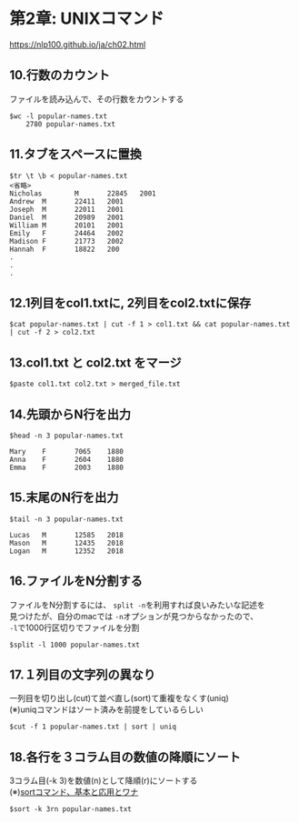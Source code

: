 # 第2章: UNIXコマンド
https://nlp100.github.io/ja/ch02.html

## 10.行数のカウント
ファイルを読み込んで、その行数をカウントする
```
$wc -l popular-names.txt 
    2780 popular-names.txt
```

## 11.タブをスペースに置換
```
$tr \t \b < popular-names.txt 
<省略>
Nicholas        M       22845   2001
Andrew  M       22411   2001
Joseph  M       22011   2001
Daniel  M       20989   2001
William M       20101   2001
Emily   F       24464   2002
Madison F       21773   2002
Hannah  F       18822   200
.
.
.
```

## 12.1列目をcol1.txtに, 2列目をcol2.txtに保存
```
$cat popular-names.txt | cut -f 1 > col1.txt && cat popular-names.txt | cut -f 2 > col2.txt
```

## 13.col1.txt と col2.txt をマージ
```
$paste col1.txt col2.txt > merged_file.txt
```

## 14.先頭からN行を出力
```
$head -n 3 popular-names.txt 

Mary    F       7065    1880
Anna    F       2604    1880
Emma    F       2003    1880
```

## 15.末尾のN行を出力
```
$tail -n 3 popular-names.txt 

Lucas   M       12585   2018
Mason   M       12435   2018
Logan   M       12352   2018
```

## 16.ファイルをN分割する
ファイルをN分割するには、 `split -n`を利用すれば良いみたいな記述を  
見つけたが、自分のmacでは `-n`オプションが見つからなかったので、  
`-l`で1000行区切りでファイルを分割
```
$split -l 1000 popular-names.txt 
```

## 17.１列目の文字列の異なり
一列目を切り出し(cut)て並べ直し(sort)て重複をなくす(uniq)  
(※)uniqコマンドはソート済みを前提をしているらしい
```
$cut -f 1 popular-names.txt | sort | uniq
```

## 18.各行を３コラム目の数値の降順にソート
3コラム目(-k 3)を数値(n)として降順(r)にソートする  
(※)[sortコマンド、基本と応用とワナ](https://qiita.com/richmikan@github/items/cc4494359b1ac2f72311#%E6%80%A7%E5%88%A5%E5%88%9D%E5%87%BA%E5%B9%B4%E9%80%86%E9%A0%86%E5%90%8D%E5%89%8D%E3%81%AE%E9%A0%86%E3%81%A7%E3%82%BD%E3%83%BC%E3%83%88%E3%81%9B%E3%82%88)
```
$sort -k 3rn popular-names.txt
```
